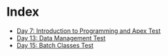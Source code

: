 # Index

- [Day 7: Introduction to Programming and Apex Test](/1/)
- [Day 13: Data Management Test](/2/)
- [Day 15: Batch Classes Test](/3/)
